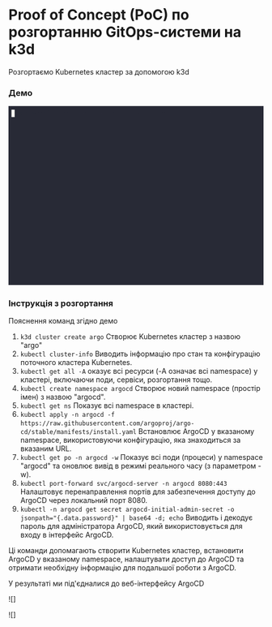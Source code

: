 # Proof of Concept (PoC) по розгортанню GitOps-системи на k3d

Розгортаємо Kubernetes кластер за допомогою k3d

### Демо

![](https://github.com/ZadorozhnaI/AsciiArtify/blob/main/doc/623616.gif)

### Інструкція з розгортання

Пояснення команд згідно демо

1. `k3d cluster create argo` 
 Створює Kubernetes кластер з назвою "argo"
2. `kubectl cluster-info`
 Виводить інформацію про стан та конфігурацію поточного кластера Kubernetes.
3. `kubectl get all -A`
 оказує всі ресурси (-A означає всі namespace) у кластері, включаючи поди, сервіси, розгортання тощо.
4. `kubectl create namespace argocd`
 Створює новий namespace (простір імен) з назвою "argocd".
5. `kubectl get ns`
 Показує всі namespace в кластері.
6. `kubectl apply -n argocd -f https://raw.githubusercontent.com/argoproj/argo-cd/stable/manifests/install.yaml`
 Встановлює ArgoCD у вказаному namespace, використовуючи конфігурацію, яка знаходиться за вказаним URL.
7. `kubectl get po -n argocd -w`
 Показує всі поди (процеси) у namespace "argocd" та оновлює вивід в режимі реального часу (з параметром -w).
8. `kubectl port-forward svc/argocd-server -n argocd 8080:443`
 Налаштовує перенаправлення портів для забезпечення доступу до ArgoCD через локальний порт 8080.
9. `kubectl -n argocd get secret argocd-initial-admin-secret -o jsonpath="{.data.password}" | base64 -d; echo`
 Виводить і декодує пароль для адміністратора ArgoCD, який використовується для входу в інтерфейс ArgoCD.

Ці команди допомагають створити Kubernetes кластер, встановити ArgoCD у вказаному namespace, налаштувати доступ до ArgoCD та отримати необхідну інформацію для подальшої роботи з ArgoCD.

У результаті ми під'єдналися до веб-інтерфейсу ArgoCD

![]

![]

